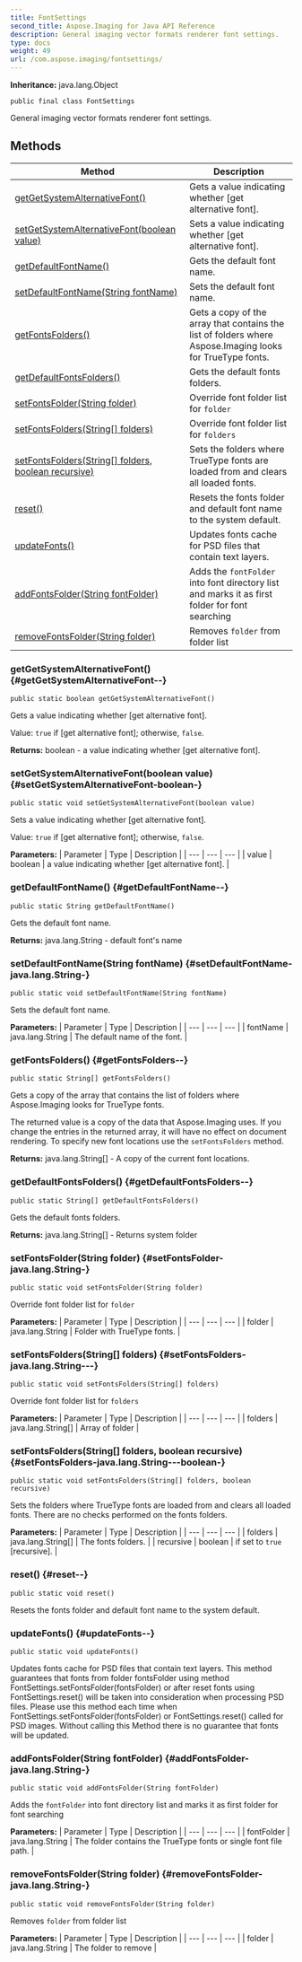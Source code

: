 ```yaml
---
title: FontSettings
second_title: Aspose.Imaging for Java API Reference
description: General imaging vector formats renderer font settings.
type: docs
weight: 49
url: /com.aspose.imaging/fontsettings/
---
```

**Inheritance:**
java.lang.Object
```
public final class FontSettings
```

General imaging vector formats renderer font settings.
## Methods

| Method | Description |
| --- | --- |
| [getGetSystemAlternativeFont()](#getGetSystemAlternativeFont--) | Gets a value indicating whether [get alternative font]. |
| [setGetSystemAlternativeFont(boolean value)](#setGetSystemAlternativeFont-boolean-) | Sets a value indicating whether [get alternative font]. |
| [getDefaultFontName()](#getDefaultFontName--) | Gets the default font name. |
| [setDefaultFontName(String fontName)](#setDefaultFontName-java.lang.String-) | Sets the default font name. |
| [getFontsFolders()](#getFontsFolders--) | Gets a copy of the array that contains the list of folders where Aspose.Imaging looks for TrueType fonts. |
| [getDefaultFontsFolders()](#getDefaultFontsFolders--) | Gets the default fonts folders. |
| [setFontsFolder(String folder)](#setFontsFolder-java.lang.String-) | Override font folder list for `folder` |
| [setFontsFolders(String[] folders)](#setFontsFolders-java.lang.String---) | Override font folder list for `folders` |
| [setFontsFolders(String[] folders, boolean recursive)](#setFontsFolders-java.lang.String---boolean-) | Sets the folders where TrueType fonts are loaded from and clears all loaded fonts. |
| [reset()](#reset--) | Resets the fonts folder and default font name to the system default. |
| [updateFonts()](#updateFonts--) | Updates fonts cache for PSD files that contain text layers. |
| [addFontsFolder(String fontFolder)](#addFontsFolder-java.lang.String-) | Adds the `fontFolder` into font directory list and marks it as first folder for font searching |
| [removeFontsFolder(String folder)](#removeFontsFolder-java.lang.String-) | Removes `folder` from folder list |
### getGetSystemAlternativeFont() {#getGetSystemAlternativeFont--}
```
public static boolean getGetSystemAlternativeFont()
```


Gets a value indicating whether [get alternative font].

Value: `true` if [get alternative font]; otherwise, `false`.

**Returns:**
boolean - a value indicating whether [get alternative font].
### setGetSystemAlternativeFont(boolean value) {#setGetSystemAlternativeFont-boolean-}
```
public static void setGetSystemAlternativeFont(boolean value)
```


Sets a value indicating whether [get alternative font].

Value: `true` if [get alternative font]; otherwise, `false`.

**Parameters:**
| Parameter | Type | Description |
| --- | --- | --- |
| value | boolean | a value indicating whether [get alternative font]. |

### getDefaultFontName() {#getDefaultFontName--}
```
public static String getDefaultFontName()
```


Gets the default font name.

**Returns:**
java.lang.String - default font's name
### setDefaultFontName(String fontName) {#setDefaultFontName-java.lang.String-}
```
public static void setDefaultFontName(String fontName)
```


Sets the default font name.

**Parameters:**
| Parameter | Type | Description |
| --- | --- | --- |
| fontName | java.lang.String | The default name of the font. |

### getFontsFolders() {#getFontsFolders--}
```
public static String[] getFontsFolders()
```


Gets a copy of the array that contains the list of folders where Aspose.Imaging looks for TrueType fonts.

The returned value is a copy of the data that Aspose.Imaging uses. If you change the entries in the returned array, it will have no effect on document rendering. To specify new font locations use the `setFontsFolders` method.

**Returns:**
java.lang.String[] - A copy of the current font locations.
### getDefaultFontsFolders() {#getDefaultFontsFolders--}
```
public static String[] getDefaultFontsFolders()
```


Gets the default fonts folders.

**Returns:**
java.lang.String[] - Returns system folder
### setFontsFolder(String folder) {#setFontsFolder-java.lang.String-}
```
public static void setFontsFolder(String folder)
```


Override font folder list for `folder`

**Parameters:**
| Parameter | Type | Description |
| --- | --- | --- |
| folder | java.lang.String | Folder with TrueType fonts. |

### setFontsFolders(String[] folders) {#setFontsFolders-java.lang.String---}
```
public static void setFontsFolders(String[] folders)
```


Override font folder list for `folders`

**Parameters:**
| Parameter | Type | Description |
| --- | --- | --- |
| folders | java.lang.String[] | Array of folder |

### setFontsFolders(String[] folders, boolean recursive) {#setFontsFolders-java.lang.String---boolean-}
```
public static void setFontsFolders(String[] folders, boolean recursive)
```


Sets the folders where TrueType fonts are loaded from and clears all loaded fonts. There are no checks performed on the fonts folders.

**Parameters:**
| Parameter | Type | Description |
| --- | --- | --- |
| folders | java.lang.String[] | The fonts folders. |
| recursive | boolean | if set to `true` [recursive]. |

### reset() {#reset--}
```
public static void reset()
```


Resets the fonts folder and default font name to the system default.

### updateFonts() {#updateFonts--}
```
public static void updateFonts()
```


Updates fonts cache for PSD files that contain text layers. This method guarantees that fonts from folder fontsFolder using method FontSettings.setFontsFolder(fontsFolder) or after reset fonts using FontSettings.reset() will be taken into consideration when processing PSD files. Please use this method each time when FontSettings.setFontsFolder(fontsFolder) or FontSettings.reset() called for PSD images. Without calling this Method there is no guarantee that fonts will be updated.

### addFontsFolder(String fontFolder) {#addFontsFolder-java.lang.String-}
```
public static void addFontsFolder(String fontFolder)
```


Adds the `fontFolder` into font directory list and marks it as first folder for font searching

**Parameters:**
| Parameter | Type | Description |
| --- | --- | --- |
| fontFolder | java.lang.String | The folder contains the TrueType fonts or single font file path. |

### removeFontsFolder(String folder) {#removeFontsFolder-java.lang.String-}
```
public static void removeFontsFolder(String folder)
```


Removes `folder` from folder list

**Parameters:**
| Parameter | Type | Description |
| --- | --- | --- |
| folder | java.lang.String | The folder to remove |

